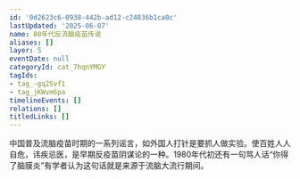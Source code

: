 ```yaml
---
id: '0d2623c6-0938-442b-ad12-c24836b1ca0c'
lastUpdated: '2025-06-07'
name: 80年代反流脑疫苗传说
aliases: []
layer: 5
eventDate: null
categoryId: cat_7hqnYMGY
tagIds:
- tag_-gq2Svf1
- tag_jKWvm6pa
timelineEvents: []
relations: []
titledLinks: []
---
```

中国普及流脑疫苗时期的一系列谣言，如外国人打针是要抓人做实验。使百姓人人自危，讳疾忌医，是早期反疫苗阴谋论的一种。1980年代初还有一句骂人话“你得了脑膜炎”有学者认为这句话就是来源于流脑大流行期间。
